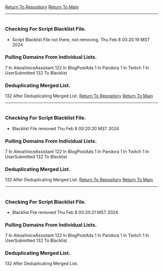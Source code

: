 [Return To Repository](https://github.com/DigitalWarrior/piholeparser/)
[Return To Main](https://github.com/DigitalWarrior/piholeparser/blob/master/RecentRunLogs/Mainlog.md)
____________________________________
# 
### Checking For Script Blacklist File.
* Script Blacklist File not there, not removing. Thu Feb  8 00:20:19 MST 2024
### Pulling Domains From Individual Lists.
7 In AlexaVoiceAssistant
122 In BlogPostAds
1 In Pandora
1 In Twitch
1 In UserSubmitted
132 To Blacklist
### Deduplicating Merged List.
132 After Deduplicating Merged List.
[Return To Repository](https://github.com/DigitalWarrior/piholeparser/)
[Return To Main](https://github.com/DigitalWarrior/piholeparser/blob/master/RecentRunLogs/Mainlog.md)
____________________________________
# 
### Checking For Script Blacklist File.
* Blacklist File removed Thu Feb  8 00:20:20 MST 2024
### Pulling Domains From Individual Lists.
7 In AlexaVoiceAssistant
122 In BlogPostAds
1 In Pandora
1 In Twitch
1 In UserSubmitted
132 To Blacklist
### Deduplicating Merged List.
132 After Deduplicating Merged List.
[Return To Repository](https://github.com/DigitalWarrior/piholeparser/)
[Return To Main](https://github.com/DigitalWarrior/piholeparser/blob/master/RecentRunLogs/Mainlog.md)
____________________________________
# 
### Checking For Script Blacklist File.
* Blacklist File removed Thu Feb  8 00:20:21 MST 2024
### Pulling Domains From Individual Lists.
7 In AlexaVoiceAssistant
122 In BlogPostAds
1 In Pandora
1 In Twitch
1 In UserSubmitted
132 To Blacklist
### Deduplicating Merged List.
132 After Deduplicating Merged List.

